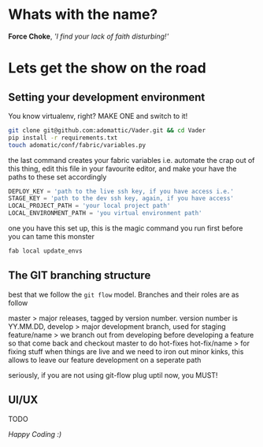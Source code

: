 # Whats with the name?
**Force Choke**, *'I find your lack of faith disturbing!'*

# Lets get the show on the road

## Setting your development environment
You know virtualenv, right? MAKE ONE and switch to it!

```bash
git clone git@github.com:adomattic/Vader.git && cd Vader
pip install -r requirements.txt
touch adomatic/conf/fabric/variables.py
```

the last command creates your fabric variables i.e. automate the crap out of this thing, edit this file in your favourite editor, and make your have the paths to these set accordingly

```python
DEPLOY_KEY = 'path to the live ssh key, if you have access i.e.'
STAGE_KEY = 'path to the dev ssh key, again, if you have access'
LOCAL_PROJECT_PATH = 'your local project path'
LOCAL_ENVIRONMENT_PATH = 'you virtual environment path'
```

one you have this set up, this is the magic command you run first before you can tame this monster

```bash
fab local update_envs
```

## The GIT branching structure
best that we follow the `git flow` model. Branches and their roles are as follow

master > major releases, tagged by version number. version number is YY.MM.DD,
develop > major development branch, used for staging
feature/name > we branch out from developing before developing a feature so that come back and checkout master to do hot-fixes
hot-fix/name > for fixing stuff when things are live and we need to iron out minor kinks, this allows to leave our feature development on a seperate path

seriously, if you are not using git-flow plug uptil now, you MUST!

## UI/UX
TODO

*Happy Coding :)*